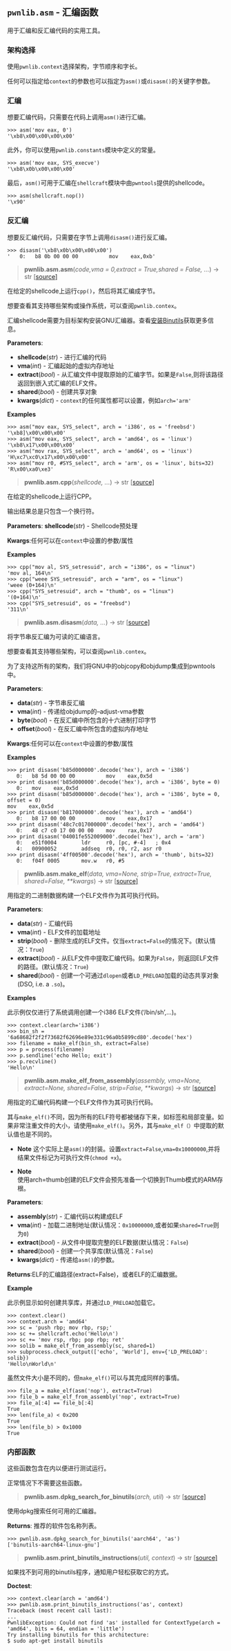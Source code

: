 ## `pwnlib.asm` - 汇编函数

用于汇编和反汇编代码的实用工具。

### 架构选择

使用`pwnlib.context`选择架构，字节顺序和字长。

任何可以指定给`context`的参数也可以指定为`asm()`或`disasm()`的关键字参数。

### 汇编

想要汇编代码，只需要在代码上调用`asm()`进行汇编。
```
>>> asm('mov eax, 0')
'\xb8\x00\x00\x00\x00'
```

此外，你可以使用`pwnlib.constants`模块中定义的常量。

```
>>> asm('mov eax, SYS_execve')
'\xb8\x0b\x00\x00\x00'
```

最后，`asm()`可用于汇编在`shellcraft`模块中由`pwntools`提供的shellcode。

```
>>> asm(shellcraft.nop())
'\x90'
```

### 反汇编

想要反汇编代码，只需要在字节上调用`disasm()`进行反汇编。

```
>>> disasm('\xb8\x0b\x00\x00\x00')
'   0:   b8 0b 00 00 00          mov    eax,0xb'
```


>**pwnlib.asm.asm**(_code,vma = 0,extract = True,shared = False, ..._) → str   [[source\]](https://github.com/Gallopsled/pwntools/blob/67473560c7/pwnlib/asm.py#L1388-1395)


在给定的shellcode上运行`cpp()`，然后将其汇编成字节。

想要查看其支持哪些架构或操作系统，可以查阅`pwnlib.contex`。

汇编shellcode需要为目标架构安装GNU汇编器。查看[安装Binutils](https://docs.pwntools.com/en/stable/install/binutils.html)获取更多信息。

**Parameters**:

- **shellcode**(_str_) \- 进行汇编的代码
- **vma**(_int_) \- 汇编起始的虚拟内存地址
- **extract**(_bool_) \- 从汇编文件中提取原始的汇编字节。如果是`False`,则将该路径返回到嵌入式汇编的ELF文件。
- **shared**(_bool_) \- 创建共享对象
- **kwargs**(_dict_) \- `context`的任何属性都可以设置，例如`arch='arm'`

**Examples**

```
>>> asm("mov eax, SYS_select", arch = 'i386', os = 'freebsd')
'\xb8]\x00\x00\x00'
>>> asm("mov eax, SYS_select", arch = 'amd64', os = 'linux')
'\xb8\x17\x00\x00\x00'
>>> asm("mov rax, SYS_select", arch = 'amd64', os = 'linux')
'H\xc7\xc0\x17\x00\x00\x00'
>>> asm("mov r0, #SYS_select", arch = 'arm', os = 'linux', bits=32)
'R\x00\xa0\xe3'
```


>**pwnlib.asm.cpp**(_shellcode, ..._) → str   [[source\]](https://github.com/Gallopsled/pwntools/blob/67473560c7/pwnlib/asm.py#L1388-1395)

在给定的shellcode上运行CPP。

输出结果总是只包含一个换行符。

**Parameters**: **shellcode**(_str_) - Shellcode预处理

**Kwargs**:任何可以在`context`中设置的参数/属性

**Examples**

```
>>> cpp("mov al, SYS_setresuid", arch = "i386", os = "linux")
'mov al, 164\n'
>>> cpp("weee SYS_setresuid", arch = "arm", os = "linux")
'weee (0+164)\n'
>>> cpp("SYS_setresuid", arch = "thumb", os = "linux")
'(0+164)\n'
>>> cpp("SYS_setresuid", os = "freebsd")
'311\n'
```


>**pwnlib.asm.disasm**(_data, ..._) → str   [[source\]](https://github.com/Gallopsled/pwntools/blob/67473560c7/pwnlib/asm.py#L1388-1395)

将字节串反汇编为可读的汇编语言。

想要查看其支持哪些架构，可以查阅`pwnlib.contex`。

为了支持这所有的架构，我们将GNU中的objcopy和objdump集成到pwntools中。

**Parameters**:
- **data**(_str_) - 字节串反汇编
- **vma**(_int_) - 传递给objdump的–adjust-vma参数
- **byte**(_bool_) - 在反汇编中所包含的十六进制打印字节
- **offset**(_bool_) - 在反汇编中所包含的虚拟内存地址

**Kwargs**:任何可以在`context`中设置的参数/属性

**Examples**

```
>>> print disasm('b85d000000'.decode('hex'), arch = 'i386')
   0:   b8 5d 00 00 00          mov    eax,0x5d
>>> print disasm('b85d000000'.decode('hex'), arch = 'i386', byte = 0)
   0:   mov    eax,0x5d
>>> print disasm('b85d000000'.decode('hex'), arch = 'i386', byte = 0, offset = 0)
mov    eax,0x5d
>>> print disasm('b817000000'.decode('hex'), arch = 'amd64')
   0:   b8 17 00 00 00          mov    eax,0x17
>>> print disasm('48c7c017000000'.decode('hex'), arch = 'amd64')
   0:   48 c7 c0 17 00 00 00    mov    rax,0x17
>>> print disasm('04001fe552009000'.decode('hex'), arch = 'arm')
   0:   e51f0004        ldr     r0, [pc, #-4]   ; 0x4
   4:   00900052        addseq  r0, r0, r2, asr r0
>>> print disasm('4ff00500'.decode('hex'), arch = 'thumb', bits=32)
   0:   f04f 0005       mov.w   r0, #5
```


>**pwnlib.asm.make\_elf**(_data, vma=None, strip=True, extract=True, shared=False, \*\*kwargs_) → str   [[source\]](https://github.com/Gallopsled/pwntools/blob/67473560c7/pwnlib/asm.py#L1388-1395)

用指定的二进制数据构建一个ELF文件作为其可执行代码。

**Parameters**:
- **data**(_str_) - 汇编代码
- **vma**(_int_) - ELF文件的加载地址
- **strip**(_bool_) - 删除生成的ELF文件。仅当`extract=False`的情况下。(默认情况：`True`)
- **extract**(_bool_) - 从ELF文件中提取汇编代码。如果为`False`，则返回ELF文件的路径。(默认情况：`True`)
- **shared**(_bool_) - 创建一个可通过`dlopen`或者`LD_PRELOAD`加载的动态共享对象(DSO, i.e. a `.so`)。 

**Examples**

此示例仅仅进行了系统调用创建一个i386 ELF文件(‘/bin/sh’,…)。

```
>>> context.clear(arch='i386')
>>> bin_sh = '6a68682f2f2f73682f62696e89e331c96a0b5899cd80'.decode('hex')
>>> filename = make_elf(bin_sh, extract=False)
>>> p = process(filename)
>>> p.sendline('echo Hello; exit')
>>> p.recvline()
'Hello\n'
```



>**pwnlib.asm.make\_elf\_from\_assembly**(_assembly, vma=None, extract=None, shared=False, strip=False, \*\*kwargs_) → str   [[source\]](https://github.com/Gallopsled/pwntools/blob/67473560c7/pwnlib/asm.py#L1388-1395)

用指定的汇编代码构建一个ELF文件作为其可执行代码。

其与`make_elf()`不同，因为所有的ELF符号都被储存下来，如标签和局部变量。如果非常注重文件的大小，请使用`make_elf()`。另外，其与`make_elf（）`中提取的默认值也是不同的。
- **Note**
    这个实际上是`asm()`的封装。设置`extract=False`,`vma=0x10000000`,并将结果文件标记为可执行文件(`chmod +x`)。
    
- **Note**   
    使用arch=thumb创建的ELF文件会预先准备一个切换到Thumb模式的ARM存根。

**Parameters**:
- **assembly**(_str_) - 汇编代码以构建成ELF 
- **vma**(_int_) - 加载二进制地址(默认情况：`0x10000000`,或者如果`shared=True`则为`0`)
- **extract**(_bool_) - 从文件中提取完整的ELF数据(默认情况：`False`)
- **shared**(_bool_) - 创建一个共享库(默认情况：`False`)
- **kwargs**(_dict_) - 传递给`asm()`的参数。

**Returns**:ELF的汇编路径(extract=False)，或者ELF的汇编数据。

**Example**

此示例显示如何创建共享库，并通过`LD_PRELOAD`加载它。
```
>>> context.clear()
>>> context.arch = 'amd64'
>>> sc = 'push rbp; mov rbp, rsp;'
>>> sc += shellcraft.echo('Hello\n')
>>> sc += 'mov rsp, rbp; pop rbp; ret'
>>> solib = make_elf_from_assembly(sc, shared=1)
>>> subprocess.check_output(['echo', 'World'], env={'LD_PRELOAD': solib})
'Hello\nWorld\n'
```

虽然文件大小是不同的，但`make_elf()`可以与其完成同样的事情。

```
>>> file_a = make_elf(asm('nop'), extract=True)
>>> file_b = make_elf_from_assembly('nop', extract=True)
>>> file_a[:4] == file_b[:4]
True
>>> len(file_a) < 0x200
True
>>> len(file_b) > 0x1000
True
```

### 内部函数

这些函数包含在内以便进行测试运行。

正常情况下不需要这些函数。


>**pwnlib.asm.dpkg\_search\_for\_binutils**(_arch, util_) → str   [[source\]](https://github.com/Gallopsled/pwntools/blob/67473560c7/pwnlib/asm.py#L71-102)

使用dpkg搜索任何可用的汇编器。

**Returns**: 推荐的软件包名称列表。

```
>>> pwnlib.asm.dpkg_search_for_binutils('aarch64', 'as')
['binutils-aarch64-linux-gnu']
```


>**pwnlib.asm.print_binutils_instructions**(_util, context_) → str   [[source\]](https://github.com/Gallopsled/pwntools/blob/67473560c7/pwnlib/asm.py#L104-138)

如果找不到可用的binutils程序，通知用户轻松获取它的方式。

**Doctest**:

```
>>> context.clear(arch = 'amd64')
>>> pwnlib.asm.print_binutils_instructions('as', context)
Traceback (most recent call last):
...
PwnlibException: Could not find 'as' installed for ContextType(arch = 'amd64', bits = 64, endian = 'little')
Try installing binutils for this architecture:
$ sudo apt-get install binutils
```
